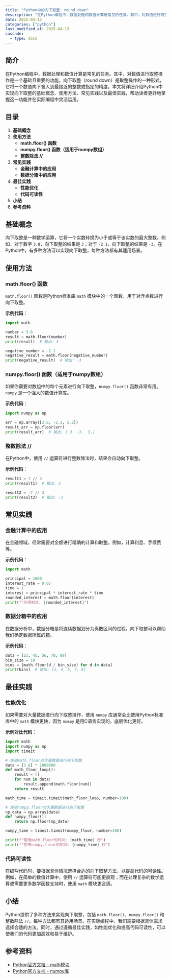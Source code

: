 ```yaml
---
title: "Python中的向下取整：round down"
description: "在Python编程中，数据处理和数值计算是常见的任务。其中，对数值进行取整操作是一个基础且重要的功能。向下取整（round down）是取整操作的一种形式，它将一个数值向下舍入到最接近的整数或指定的精度。本文将详细介绍Python中实现向下取整的基础概念、使用方法、常见实践以及最佳实践，帮助读者更好地掌握这一功能并在实际编程中灵活运用。"
date: 2025-04-13
categories: ["python"]
last_modified_at: 2025-04-13
cascade:
  - type: docs
---
```



## 简介
在Python编程中，数据处理和数值计算是常见的任务。其中，对数值进行取整操作是一个基础且重要的功能。向下取整（round down）是取整操作的一种形式，它将一个数值向下舍入到最接近的整数或指定的精度。本文将详细介绍Python中实现向下取整的基础概念、使用方法、常见实践以及最佳实践，帮助读者更好地掌握这一功能并在实际编程中灵活运用。

<!-- more -->
## 目录
1. **基础概念**
2. **使用方法**
    - **math.floor() 函数**
    - **numpy.floor() 函数（适用于numpy数组）**
    - **整数除法 //**
3. **常见实践**
    - **金融计算中的应用**
    - **数据分箱中的应用**
4. **最佳实践**
    - **性能优化**
    - **代码可读性**
5. **小结**
6. **参考资料**

## 基础概念
向下取整是一种数学运算，它将一个实数转换为小于或等于该实数的最大整数。例如，对于数字 `3.8`，向下取整的结果是 `3`；对于 `-2.1`，向下取整的结果是 `-3`。在Python中，有多种方法可以实现向下取整，每种方法都有其适用场景。

## 使用方法

### math.floor() 函数
`math.floor()` 函数是Python标准库 `math` 模块中的一个函数，用于对浮点数进行向下取整。

**示例代码**：
```python
import math

number = 3.8
result = math.floor(number)
print(result)  # 输出: 3

negative_number = -2.1
negative_result = math.floor(negative_number)
print(negative_result)  # 输出: -3
```

### numpy.floor() 函数（适用于numpy数组）
如果你需要对数组中的每个元素进行向下取整，`numpy.floor()` 函数非常有用。`numpy` 是一个强大的数值计算库。

**示例代码**：
```python
import numpy as np

arr = np.array([3.8, -2.1, 5.2])
result_arr = np.floor(arr)
print(result_arr)  # 输出: [ 3. -3.  5.]
```

### 整数除法 //
在Python中，使用 `//` 运算符进行整数除法时，结果会自动向下取整。

**示例代码**：
```python
result1 = 7 // 3
print(result1)  # 输出: 2

result2 = -7 // 3
print(result2)  # 输出: -3
```

## 常见实践

### 金融计算中的应用
在金融领域，经常需要对金额进行精确的计算和取整。例如，计算利息、手续费等。

**示例代码**：
```python
import math

principal = 1000
interest_rate = 0.05
time = 1
interest = principal * interest_rate * time
rounded_interest = math.floor(interest)
print(f"应得利息: {rounded_interest}")
```

### 数据分箱中的应用
在数据分析中，数据分箱是将连续数据划分为离散区间的过程。向下取整可以帮助我们确定数据所属的箱。

**示例代码**：
```python
data = [23, 45, 56, 78, 89]
bin_size = 10
bins = [math.floor(d / bin_size) for d in data]
print(bins)  # 输出: [2, 4, 5, 7, 8]
```

## 最佳实践

### 性能优化
如果需要对大量数据进行向下取整操作，使用 `numpy` 库通常会比使用Python标准库中的 `math` 模块更快，因为 `numpy` 是用C语言实现的，底层优化更好。

**示例对比代码**：
```python
import math
import numpy as np
import timeit

# 使用math.floor对大量数据进行向下取整
data = [3.8] * 1000000
def math_floor_loop():
    result = []
    for num in data:
        result.append(math.floor(num))
    return result

math_time = timeit.timeit(math_floor_loop, number=100)

# 使用numpy.floor对大量数据进行向下取整
np_data = np.array(data)
def numpy_floor():
    return np.floor(np_data)

numpy_time = timeit.timeit(numpy_floor, number=100)

print(f"使用math.floor的时间: {math_time} 秒")
print(f"使用numpy.floor的时间: {numpy_time} 秒")
```

### 代码可读性
在编写代码时，要根据具体情况选择合适的向下取整方法，以提高代码的可读性。例如，在简单的数值计算中，使用 `//` 运算符可能更直观；而在处理复杂的数学运算或需要更多数学函数支持时，使用 `math` 模块更合适。

## 小结
Python提供了多种方法来实现向下取整，包括 `math.floor()`、`numpy.floor()` 和整数除法 `//`。每种方法都有其适用场景，在实际编程中，我们需要根据具体需求选择合适的方法。同时，通过遵循最佳实践，如性能优化和提高代码可读性，可以使我们的代码更加高效和易于维护。

## 参考资料
- [Python官方文档 - math模块](https://docs.python.org/3/library/math.html)
- [Python官方文档 - numpy库](https://numpy.org/doc/stable/)